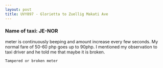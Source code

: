 ```yaml
---
layout: post
title: UVY897 - Glorietta to Zuellig Makati Ave
---
```


### Name of taxi: JE-NOR

meter is continuously beeping and amount increase every few seconds. My normal fare of 50-60 php goes up to 90php. I mentioned my observation to taxi driver and he told me that maybe it is broken.

```Tampered or broken meter```

